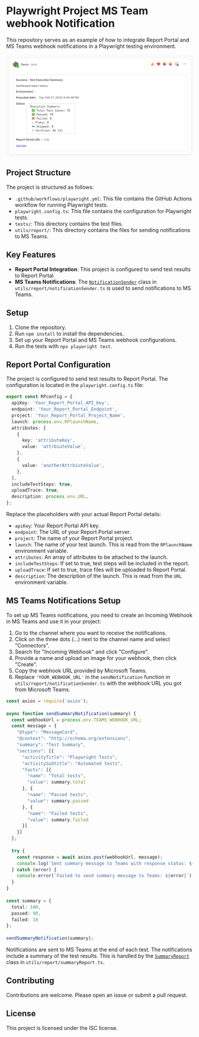 # Playwright Project MS Team webhook Notification

This repository serves as an example of how to integrate Report Portal and MS Teams webhook notifications in a Playwright testing environment.

![MS Team Notification](docs/MSTeam_notification.png)

## Project Structure

The project is structured as follows:

- `.github/workflows/playwright.yml`: This file contains the GitHub Actions workflow for running Playwright tests.
- `playwright.config.ts`: This file contains the configuration for Playwright tests.
- `tests/`: This directory contains the test files.
- `utils/report/`: This directory contains the files for sending notifications to MS Teams.

## Key Features

- **Report Portal Integration**: This project is configured to send test results to Report Portal.
- **MS Teams Notifications**: The [`NotificationSender`](utils/report/notificationSender.ts) class in `utils/report/notificationSender.ts` is used to send notifications to MS Teams.

## Setup

1. Clone the repository.
2. Run `npm install` to install the dependencies.
3. Set up your Report Portal and MS Teams webhook configurations.
4. Run the tests with `npx playwright test`.

## Report Portal Configuration

The project is configured to send test results to Report Portal. The configuration is located in the `playwright.config.ts` file:

```typescript
export const RPconfig = {
  apiKey: 'Your_Report_Portal_API_Key',
  endpoint: 'Your_Report_Portal_Endpoint',
  project: 'Your_Report_Portal_Project_Name',
  launch: process.env.RPlaunchName,
  attributes: [
    {
      key: 'attributeKey',
      value: 'attrbiuteValue',
    },
    {
      value: 'anotherAttrbiuteValue',
    },
  ],
  includeTestSteps: true,
  uploadTrace: true,
  description: process.env.URL,
};
```
Replace the placeholders with your actual Report Portal details:

- `apiKey`: Your Report Portal API key.
- `endpoint`: The URL of your Report Portal server.
- `project`: The name of your Report Portal project.
- `launch`: The name of your test launch. This is read from the `RPlaunchName` environment variable.
- `attributes`: An array of attributes to be attached to the launch.
- `includeTestSteps`: If set to true, test steps will be included in the report.
- `uploadTrace`: If set to true, trace files will be uploaded to Report Portal.
- `description`: The description of the launch. This is read from the `URL` environment variable.


## MS Teams Notifications Setup

To set up MS Teams notifications, you need to create an Incoming Webhook in MS Teams and use it in your project:

1. Go to the channel where you want to receive the notifications.
2. Click on the three dots (...) next to the channel name and select "Connectors".
3. Search for "Incoming Webhook" and click "Configure".
4. Provide a name and upload an image for your webhook, then click "Create".
5. Copy the webhook URL provided by Microsoft Teams.
6. Replace `'YOUR_WEBHOOK_URL'` in the `sendNotification` function in `utils/report/notificationSender.ts` with the webhook URL you got from Microsoft Teams.
```typescript
const axios = require('axios');

async function sendSummaryNotification(summary) {
  const webhookUrl = process.env.TEAMS_WEBHOOK_URL;
  const message = {
    "@type": "MessageCard",
    "@context": "http://schema.org/extensions",
    "summary": "Test Summary",
    "sections": [{
      "activityTitle": "Playwright Tests",
      "activitySubtitle": "Automated tests",
      "facts": [{
        "name": "Total tests",
        "value": summary.total
      }, {
        "name": "Passed tests",
        "value": summary.passed
      }, {
        "name": "Failed tests",
        "value": summary.failed
      }]
    }]
  };

  try {
    const response = await axios.post(webhookUrl, message);
    console.log(`Sent summary message to Teams with response status: ${response.status}`);
  } catch (error) {
    console.error(`Failed to send summary message to Teams: ${error}`);
  }
}

const summary = {
  total: 100,
  passed: 90,
  failed: 10
};

sendSummaryNotification(summary);
```
Notifications are sent to MS Teams at the end of each test. The notifications include a summary of the test results. This is handled by the [`SummaryReport`](utils/report/summaryReport.ts) class in `utils/report/summaryReport.ts`.

## Contributing

Contributions are welcome. Please open an issue or submit a pull request.

## License

This project is licensed under the ISC license.
